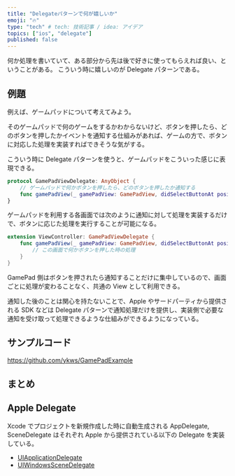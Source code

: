 ```yaml
---
title: "Delegateパターンで何が嬉しいか"
emoji: "🔥"
type: "tech" # tech: 技術記事 / idea: アイデア
topics: ["ios", "delegate"]
published: false
---
```


何か処理を書いていて、ある部分から先は後で好きに使ってもらえれば良い、ということがある。
こういう時に嬉しいのが Delegate パターンである。

## 例題

例えば、ゲームパッドについて考えてみよう。

そのゲームパッドで何のゲームをするかわからないけど、ボタンを押したら、どのボタンを押したかイベントを通知する仕組みがあれば、ゲームの方で、ボタンに対応した処理を実装すればできそうな気がする。

こういう時に Delegate パターンを使うと、ゲームパッドをこういった感じに表現できる。

```swift
protocol GamePadViewDelegate: AnyObject {
    // ゲームパッドで何かボタンを押したら、どのボタンを押したか通知する
    func gamePadView(_ gamePadView: GamePadView, didSelectButtonAt position: ButtonPosition)
}
```

ゲームパッドを利用する各画面では次のように通知に対して処理を実装するだけで、ボタンに応じた処理を実行することが可能になる。

```swift
extension ViewController: GamePadViewDelegate {    
    func gamePadView(_ gamePadView: GamePadView, didSelectButtonAt position: ButtonPosition) {
        // この画面で何かボタンを押した時の処理
    }
}
```

GamePad 側はボタンを押されたら通知することだけに集中しているので、画面ごとに処理が変わることなく、共通の View として利用できる。

通知した後のことは関心を持たないことで、Apple やサードパーティから提供される SDK などは Delegate パターンで通知処理だけを提供し、実装側で必要な通知を受け取って処理できるような仕組みができるようになっている。

## サンプルコード
https://github.com/ykws/GamePadExample

## まとめ


## Apple Delegate
Xcode でプロジェクトを新規作成した時に自動生成される AppDelegate, SceneDelegate はそれぞれ Apple から提供されている以下の Delegate を実装している。

- [UIApplicationDelegate](https://developer.apple.com/documentation/uikit/uiapplicationdelegate)
- [UIWindowsSceneDelegate](https://developer.apple.com/documentation/uikit/uiwindowscenedelegate)
